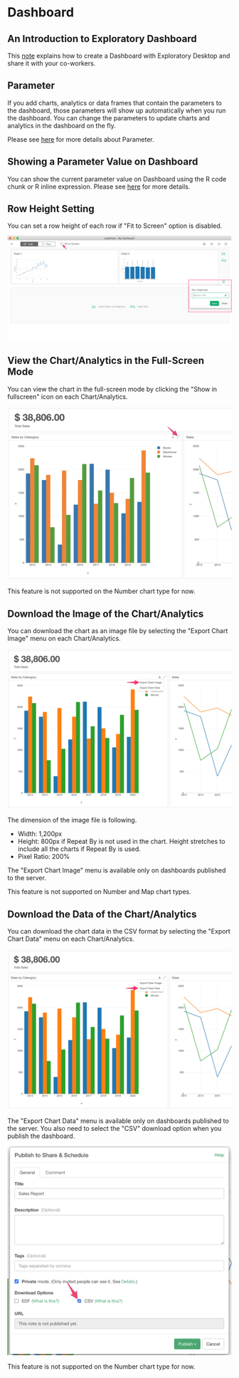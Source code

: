 # Dashboard 

## An Introduction to Exploratory Dashboard

This [note](https://exploratory.io/note/2ac8ae888097/0937480844541865) explains how to create a Dashboard with Exploratory Desktop and share it with your co-workers.


## Parameter

If you add charts, analytics or data frames that contain the parameters to the dashboard, those parameters will show up automatically when you run the dashboard. You can change the parameters to update charts and analytics in the dashboard on the fly. 

Please see [here](../parameter/parameter.md) for more details about Parameter.



## Showing a Parameter Value on Dashboard

You can show the current parameter value on Dashboard using the R code chunk or R inline expression. Please see [here](../parameter/parameter.md#showing-the-parameter-value-on-note-dashboard) for more details.



## Row Height Setting 

You can set a row height of each row if "Fit to Screen" option is disabled. 

![](images/rowheight.png)




## View the Chart/Analytics in the Full-Screen Mode

You can view the chart in the full-screen mode by clicking the "Show in fullscreen" icon on each Chart/Analytics. 

![](images/dashboard-view-fullscreen.png)

This feature is not supported on the Number chart type for now.

## Download the Image of the Chart/Analytics

You can download the chart as an image file by selecting the "Export Chart Image" menu on each Chart/Analytics. 

![](images/dashboard-download-image.png)

The dimension of the image file is following. 

* Width: 1,200px
* Height: 800px if Repeat By is not used in the chart. Height stretches to include all the charts if Repeat By is used.
* Pixel Ratio: 200%


The "Export Chart Image" menu is available only on dashboards published to the server. 

This feature is not supported on Number and Map chart types. 


## Download the Data of the Chart/Analytics

You can download the chart data in the CSV format by selecting the "Export Chart Data" menu on each Chart/Analytics. 

![](images/dashboard-download-data2.png)

The "Export Chart Data" menu is available only on dashboards published to the server. You also need to select the "CSV" download option when you publish the dashboard. 

![](images/dashboard-download-data1.png)


This feature is not supported on the Number chart type for now.
